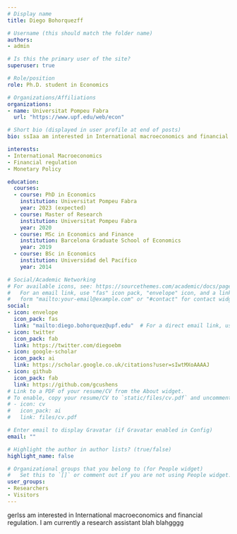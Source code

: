```yaml
---
# Display name
title: Diego Bohorquezff

# Username (this should match the folder name)
authors:
- admin

# Is this the primary user of the site?
superuser: true

# Role/position
role: Ph.D. student in Economics

# Organizations/Affiliations
organizations:
- name: Universitat Pompeu Fabra
  url: "https://www.upf.edu/web/econ"

# Short bio (displayed in user profile at end of posts)
bio: ssIaa am interested in International macroeconomics and financial regulation. I am currently a research assistant blah blah

interests:
- International Macroeconomics
- Financial regulation
- Monetary Policy

education:
  courses:
  - course: PhD in Economics
    institution: Universitat Pompeu Fabra
    year: 2023 (expected)
  - course: Master of Research
    institution: Universitat Pompeu Fabra
    year: 2020
  - course: MSc in Economics and Finance
    institution: Barcelona Graduate School of Economics
    year: 2019
  - course: BSc in Economics
    institution: Universidad del Pacífico
    year: 2014    

# Social/Academic Networking
# For available icons, see: https://sourcethemes.com/academic/docs/page-builder/#icons
#   For an email link, use "fas" icon pack, "envelope" icon, and a link in the
#   form "mailto:your-email@example.com" or "#contact" for contact widget.
social:
- icon: envelope
  icon_pack: fas
  link: "mailto:diego.bohorquez@upf.edu"  # For a direct email link, use "mailto:diego.bohorquez@upf.edu".
- icon: twitter
  icon_pack: fab
  link: https://twitter.com/diegoebm
- icon: google-scholar
  icon_pack: ai
  link: https://scholar.google.co.uk/citations?user=sIwtMXoAAAAJ
- icon: github
  icon_pack: fab
  link: https://github.com/gcushens
# Link to a PDF of your resume/CV from the About widget.
# To enable, copy your resume/CV to `static/files/cv.pdf` and uncomment the lines below.
# - icon: cv
#   icon_pack: ai
#   link: files/cv.pdf

# Enter email to display Gravatar (if Gravatar enabled in Config)
email: ""

# Highlight the author in author lists? (true/false)
highlight_name: false

# Organizational groups that you belong to (for People widget)
#   Set this to `[]` or comment out if you are not using People widget.
user_groups:
- Researchers
- Visitors
---
```


gerIss am interested in International macroeconomics and financial regulation. I am currently a research assistant blah blahgggg
